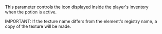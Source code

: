 This parameter controls the icon displayed inside the player's inventory when the potion is active.

IMPORTANT: If the texture name differs from the element's registry name, a copy of the texture will be made.